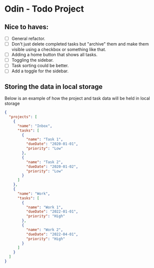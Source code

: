 # Odin - Todo Project

## Nice to haves:

- [ ] General refactor.
- [ ] Don't just delete completed tasks but "archive" them and make them visible using a checkbox or something like that.
- [ ] Adding a home button that shows all tasks.
- [ ] Toggling the sidebar.
- [ ] Task sorting could be better.
- [ ] Add a toggle for the sidebar.

## Storing the data in local storage

Below is an example of how the project and task data will be held in local storage

```json
{
  "projects": [
    {
      "name": "Inbox",
      "tasks": [
        {
          "name": "Task 1",
          "dueDate": "2020-01-01",
          "priority": "Low"
        },
        {
          "name": "Task 2",
          "dueDate": "2020-01-02",
          "priority": "Low"
        }
      ]
    },
    {
      "name": "Work",
      "tasks": [
        {
          "name": "Work 1",
          "dueDate": "2022-01-01",
          "priority": "High"
        },
        {
          "name": "Work 2",
          "dueDate": "2022-04-01",
          "priority": "High"
        }
      ]
    }
  ]
}
```
